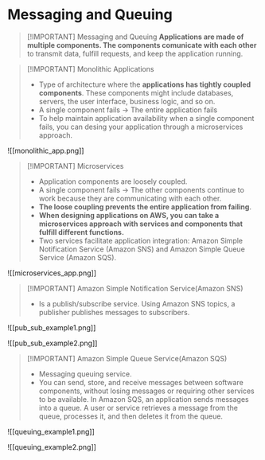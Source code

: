 # Messaging and Queuing

> [!IMPORTANT] Messaging and Queuing
> **Applications are made of multiple components. The components comunicate with each other** to transmit data, fulfill requests, and keep the application running.


> [!IMPORTANT] Monolithic Applications
> - Type of architecture where the **applications has tightly coupled components**. These components might include databases, servers, the user interface, business logic, and so on.
> - A single component fails -> The entire application fails
> - To help maintain application availability when a single component fails, you can desing your application through a microservices approach.


![[monolithic_app.png]]


> [!IMPORTANT] Microservices
> - Application components are loosely coupled.
> - A single component fails -> The other components continue to work because they are communicating with each other. 
> - **The loose coupling prevents the entire application from failing**.
> - **When designing applications on AWS, you can take a microservices approach with services and components that fulfill different functions.** 
> - Two services facilitate application integration: Amazon Simple Notification Service (Amazon SNS) and Amazon Simple Queue Service (Amazon SQS).


![[microservices_app.png]]



> [!IMPORTANT] Amazon Simple Notification Service(Amazon SNS)
> - Is a publish/subscribe service. Using Amazon SNS topics, a publisher publishes messages to subscribers.

![[pub_sub_example1.png]]

![[pub_sub_example2.png]]


> [!IMPORTANT] Amazon Simple Queue Service(Amazon SQS)
> - Messaging queuing service.
> - You can send, store, and receive messages between software components, without losing messages or requiring other services to be available. In Amazon SQS, an application sends messages into a queue. A user or service retrieves a message from the queue, processes it, and then deletes it from the queue.


![[queuing_example1.png]]

![[queuing_example2.png]]